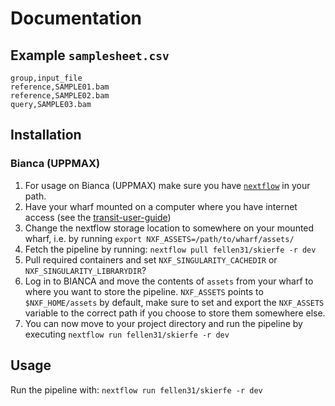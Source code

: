 # Documentation

## Example `samplesheet.csv`

```
group,input_file
reference,SAMPLE01.bam
reference,SAMPLE02.bam
query,SAMPLE03.bam
```

## Installation

### Bianca (UPPMAX)

1. For usage on Bianca (UPPMAX) make sure you have [`nextflow`](https://www.nextflow.io) in your path.
2. Have your wharf mounted on a computer where you have internet access (see the [transit-user-guide](https://www.uppmax.uu.se/support/user-guides/transit-user-guide/))
3. Change the nextflow storage location to somewhere on your mounted wharf, i.e. by running ```export NXF_ASSETS=/path/to/wharf/assets/```
4. Fetch the pipeline by running: ```nextflow pull fellen31/skierfe -r dev```
5. Pull required containers and set `NXF_SINGULARITY_CACHEDIR` or `NXF_SINGULARITY_LIBRARYDIR`? 
6. Log in to BIANCA and move the contents of `assets` from your wharf to where you want to store the pipeline. `NXF_ASSETS` points to `$NXF_HOME/assets` by default, make sure to set and export the `NXF_ASSETS` variable to the correct path if you choose to store them somewhere else.
7. You can now move to your project directory and run the pipeline by executing ```nextflow run fellen31/skierfe -r dev``` 

## Usage

Run the pipeline with: ```nextflow run fellen31/skierfe -r dev``` 

